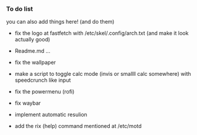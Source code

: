 ### To do list
you can also add things here! (and do them)

- fix the logo at fastfetch with /etc/skel/.config/arch.txt (and make it look actually good)

- Readme.md ...

- fix the wallpaper

- make a script to toggle calc mode (invis or smallll calc somewhere) with speedcrunch like input

- fix the powermenu (rofi)

- fix waybar

- implement automatic resulion

- add the rix (help) command mentioned at /etc/motd

